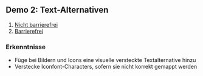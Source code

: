 ## Demo 2: Text-Alternativen

1. [Nicht barrierefrei](https://cas-fe.github.io/Accessibility/demos/images/images-inaccessible.html)
2. [Barrierefrei](https://cas-fe.github.io/Accessibility/demos/images/images-accessible.html)

<div class="fragment">

### Erkenntnisse

- Füge bei Bildern und Icons eine visuelle versteckte Textalternative hinzu
- Verstecke Iconfont-Characters, sofern sie nicht korrekt gemappt werden

</div>
